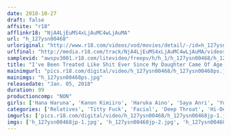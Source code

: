 ```yaml
---
date: 2018-10-27
draft: false
affsite: "r18"
afflinkr18: "NjA4LjEuMS4xLjAuMC4wLjAuMA"
url: "h_127ysn00468"
urloriginal: "http://www.r18.com/videos/vod/movies/detail/-/id=h_127ysn00468"
urlfinal: "http://media.r18.com/track/NjA4LjEuMS4xLjAuMC4wLjAuMA/videos/vod/movies/detail/-/id=h_127ysn00468"
samplevid: "awspv3001.r18.com/litevideo/freepv/h/h_1/h_127ysn00468/h_127ysn00468_dmb_w.mp4"
title: "I've Been Treated Like Shit Ever Since My Daughter Came Of Age And In Order To Preserve My Husband's Dignity I Tried Lecturing Her, But For Some Reason The Topic Kept Turning To Sex Talk... I Was Surprised At How Good Her Technique Was In Spite Of Her Age, And So I Was Unable To Protect My Husband's Dignity"
mainimgurl: "pics.r18.com/digital/video/h_127ysn00468/h_127ysn00468ps.jpg"
mainimgs: "h_127ysn00468ps.jpg"
releasedate: "Jan. 05, 2018"
duration: 99
productioncomp: "NON"
girls: ['Hana Haruna', 'Kanon Kimiiro', 'Haruka Aino', 'Saya Anri', 'Yurika Mine']
categories: ['Relatives', 'Titty Fuck', 'Facial', 'Deep Throat', 'Hi-Def']
imgurls: ['pics.r18.com/digital/video/h_127ysn00468/h_127ysn00468jp-1.jpg', 'pics.r18.com/digital/video/h_127ysn00468/h_127ysn00468jp-2.jpg', 'pics.r18.com/digital/video/h_127ysn00468/h_127ysn00468jp-3.jpg', 'pics.r18.com/digital/video/h_127ysn00468/h_127ysn00468jp-4.jpg', 'pics.r18.com/digital/video/h_127ysn00468/h_127ysn00468jp-5.jpg', 'pics.r18.com/digital/video/h_127ysn00468/h_127ysn00468jp-6.jpg', 'pics.r18.com/digital/video/h_127ysn00468/h_127ysn00468jp-7.jpg', 'pics.r18.com/digital/video/h_127ysn00468/h_127ysn00468jp-8.jpg', 'pics.r18.com/digital/video/h_127ysn00468/h_127ysn00468jp-9.jpg', 'pics.r18.com/digital/video/h_127ysn00468/h_127ysn00468jp-10.jpg', 'pics.r18.com/digital/video/h_127ysn00468/h_127ysn00468jp-11.jpg', 'pics.r18.com/digital/video/h_127ysn00468/h_127ysn00468jp-12.jpg', 'pics.r18.com/digital/video/h_127ysn00468/h_127ysn00468jp-13.jpg', 'pics.r18.com/digital/video/h_127ysn00468/h_127ysn00468jp-14.jpg', 'pics.r18.com/digital/video/h_127ysn00468/h_127ysn00468jp-15.jpg', 'pics.r18.com/digital/video/h_127ysn00468/h_127ysn00468jp-16.jpg', 'pics.r18.com/digital/video/h_127ysn00468/h_127ysn00468jp-17.jpg', 'pics.r18.com/digital/video/h_127ysn00468/h_127ysn00468jp-18.jpg', 'pics.r18.com/digital/video/h_127ysn00468/h_127ysn00468jp-19.jpg', 'pics.r18.com/digital/video/h_127ysn00468/h_127ysn00468jp-20.jpg']
imgs: ['h_127ysn00468jp-1.jpg', 'h_127ysn00468jp-2.jpg', 'h_127ysn00468jp-3.jpg', 'h_127ysn00468jp-4.jpg', 'h_127ysn00468jp-5.jpg', 'h_127ysn00468jp-6.jpg', 'h_127ysn00468jp-7.jpg', 'h_127ysn00468jp-8.jpg', 'h_127ysn00468jp-9.jpg', 'h_127ysn00468jp-10.jpg', 'h_127ysn00468jp-11.jpg', 'h_127ysn00468jp-12.jpg', 'h_127ysn00468jp-13.jpg', 'h_127ysn00468jp-14.jpg', 'h_127ysn00468jp-15.jpg', 'h_127ysn00468jp-16.jpg', 'h_127ysn00468jp-17.jpg', 'h_127ysn00468jp-18.jpg', 'h_127ysn00468jp-19.jpg', 'h_127ysn00468jp-20.jpg']
---
```

